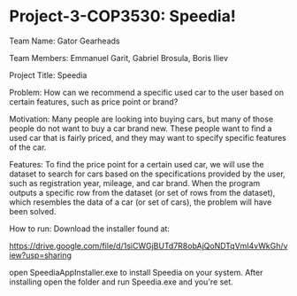 # Project-3-COP3530: Speedia!

Team Name: ​Gator Gearheads

Team Members: ​Emmanuel Garit, Gabriel Brosula, Boris Iliev

Project Title: ​Speedia

Problem: ​How can we recommend a specific used car to the user based on certain features, such as price point or brand?

Motivation: ​Many people are looking into buying cars, but many of those people do not want to buy a car brand new. These people want to find a used car that is fairly priced, and they may want to specify specific features of the car.

Features: ​To find the price point for a certain used car, we will use the dataset to search for cars based on the specifications provided by the user, such as registration year, mileage, and car brand. When the program outputs a specific row from the dataset (or set of rows from the dataset), which resembles the data of a car (or set of cars), the problem will have been solved.

How to run: Download the installer found at: 

https://drive.google.com/file/d/1siCWGjBUTd7R8obAjQoNDTqVmI4vWkGh/view?usp=sharing

open SpeediaAppInstaller.exe to install Speedia on your system. After installing open the folder and run Speedia.exe and you're set.
